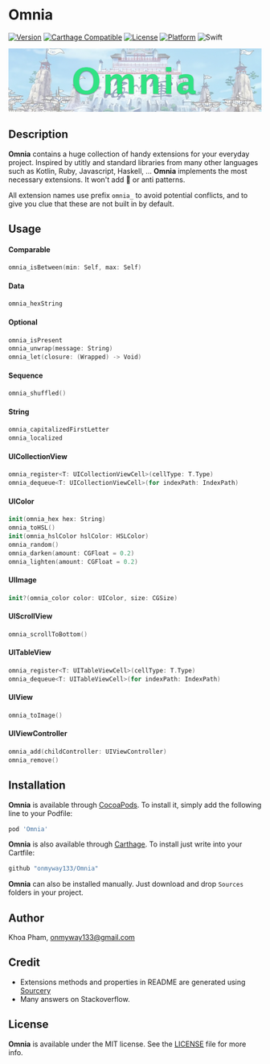 # Omnia

[![Version](https://img.shields.io/cocoapods/v/Omnia.svg?style=flat)](http://cocoadocs.org/docsets/Omnia)
[![Carthage Compatible](https://img.shields.io/badge/Carthage-compatible-4BC51D.svg?style=flat)](https://github.com/Carthage/Carthage)
[![License](https://img.shields.io/cocoapods/l/Omnia.svg?style=flat)](http://cocoadocs.org/docsets/Omnia)
[![Platform](https://img.shields.io/cocoapods/p/Omnia.svg?style=flat)](http://cocoadocs.org/docsets/Omnia)
![Swift](https://img.shields.io/badge/%20in-swift%204.0-orange.svg)

![](Screenshots/Artboard.png)

## Description

**Omnia** contains a huge collection of handy extensions for your everyday project. Inspired by utitly and standard libraries from many other languages such as Kotlin, Ruby, Javascript, Haskell, ... **Omnia** implements the most necessary extensions. It won't add 💩 or anti patterns.

All extension names use prefix `omnia_` to avoid potential conflicts, and to give you clue that these are not built in by default.

## Usage

#### Comparable

```swift
omnia_isBetween(min: Self, max: Self)
```

#### Data

```swift
omnia_hexString
```

#### Optional

```swift
omnia_isPresent
omnia_unwrap(message: String)
omnia_let(closure: (Wrapped) -> Void)
```

#### Sequence

```swift
omnia_shuffled()
```

#### String

```swift
omnia_capitalizedFirstLetter
omnia_localized
```

#### UICollectionView

```swift
omnia_register<T: UICollectionViewCell>(cellType: T.Type)
omnia_dequeue<T: UICollectionViewCell>(for indexPath: IndexPath)
```

#### UIColor

```swift
init(omnia_hex hex: String)
omnia_toHSL()
init(omnia_hslColor hslColor: HSLColor)
omnia_random()
omnia_darken(amount: CGFloat = 0.2)
omnia_lighten(amount: CGFloat = 0.2)
```

#### UIImage

```swift
init?(omnia_color color: UIColor, size: CGSize)
```

#### UIScrollView

```swift
omnia_scrollToBottom()
```

#### UITableView

```swift
omnia_register<T: UITableViewCell>(cellType: T.Type)
omnia_dequeue<T: UITableViewCell>(for indexPath: IndexPath)
```

#### UIView

```swift
omnia_toImage()
```

#### UIViewController

```swift
omnia_add(childController: UIViewController)
omnia_remove()
```

## Installation

**Omnia** is available through [CocoaPods](http://cocoapods.org). To install
it, simply add the following line to your Podfile:

```ruby
pod 'Omnia'
```

**Omnia** is also available through [Carthage](https://github.com/Carthage/Carthage).
To install just write into your Cartfile:

```ruby
github "onmyway133/Omnia"
```

**Omnia** can also be installed manually. Just download and drop `Sources` folders in your project.

## Author

Khoa Pham, onmyway133@gmail.com

## Credit

- Extensions methods and properties in README are generated using [Sourcery](https://github.com/krzysztofzablocki/Sourcery)
- Many answers on Stackoverflow.

## License

**Omnia** is available under the MIT license. See the [LICENSE](https://github.com/onmyway133/Omnia/blob/master/LICENSE.md) file for more info.
